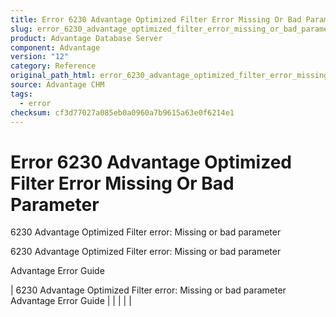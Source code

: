 ```yaml
---
title: Error 6230 Advantage Optimized Filter Error Missing Or Bad Parameter
slug: error_6230_advantage_optimized_filter_error_missing_or_bad_parameter
product: Advantage Database Server
component: Advantage
version: "12"
category: Reference
original_path_html: error_6230_advantage_optimized_filter_error_missing_or_bad_parameter.htm
source: Advantage CHM
tags:
  - error
checksum: cf3d77027a085eb0a0960a7b9615a63e0f6214e1
---
```


# Error 6230 Advantage Optimized Filter Error Missing Or Bad Parameter

6230 Advantage Optimized Filter error: Missing or bad parameter

6230 Advantage Optimized Filter error: Missing or bad parameter

Advantage Error Guide

| 6230 Advantage Optimized Filter error: Missing or bad parameter  Advantage Error Guide |  |  |  |  |
